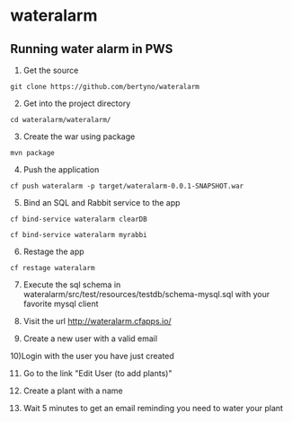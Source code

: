 # wateralarm

## Running water alarm in PWS

1) Get the source 

```
git clone https://github.com/bertyno/wateralarm
```
2) Get into the project directory
```
cd wateralarm/wateralarm/
```
3) Create the war using package
```
mvn package
```
4) Push the application
```
cf push wateralarm -p target/wateralarm-0.0.1-SNAPSHOT.war
```
5) Bind an SQL and Rabbit service to the app
```
cf bind-service wateralarm clearDB

cf bind-service wateralarm myrabbi
```
6) Restage the app
```
cf restage wateralarm
```
7) Execute the sql schema in wateralarm/src/test/resources/testdb/schema-mysql.sql with your favorite mysql client

8) Visit the url http://wateralarm.cfapps.io/

9) Create a new user with a valid email

10)Login with the user you have just created

11) Go to the link "Edit User (to add plants)"

12) Create a plant with a name

13) Wait 5 minutes to get an email reminding you need to water your plant


